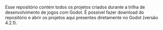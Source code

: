 Esse repositório contém todos os projetos criados durante a trilha de desenvolvimento de jogos com Godot. É possível fazer download do repositório e abrir os projetos aqui presentes diretamente no Godot (versão 4.2.1).
